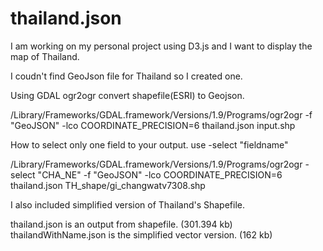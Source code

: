 thailand.json
=============
I am working on my personal project using D3.js and I want to display the map of Thailand.

I coudn't find GeoJson file for Thailand so I created one.

Using GDAL ogr2ogr convert shapefile(ESRI) to Geojson.

/Library/Frameworks/GDAL.framework/Versions/1.9/Programs/ogr2ogr -f "GeoJSON" -lco COORDINATE_PRECISION=6 thailand.json input.shp



How to select only one field to your output.
use -select "fieldname"

/Library/Frameworks/GDAL.framework/Versions/1.9/Programs/ogr2ogr -select "CHA_NE" -f "GeoJSON" -lco COORDINATE_PRECISION=6 thailand.json TH_shape/gi_changwatv7308.shp 


I also included simplified version of Thailand's Shapefile.

thailand.json is an output from shapefile. (301.394 kb)
thailandWithName.json is the simplified vector version. (162 kb)

